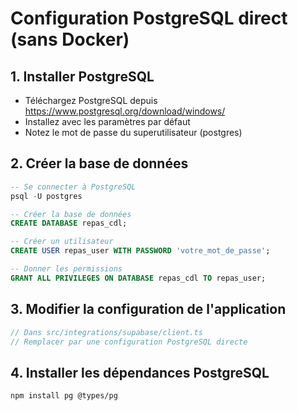 # Configuration PostgreSQL direct (sans Docker)

## 1. Installer PostgreSQL
- Téléchargez PostgreSQL depuis https://www.postgresql.org/download/windows/
- Installez avec les paramètres par défaut
- Notez le mot de passe du superutilisateur (postgres)

## 2. Créer la base de données
```sql
-- Se connecter à PostgreSQL
psql -U postgres

-- Créer la base de données
CREATE DATABASE repas_cdl;

-- Créer un utilisateur
CREATE USER repas_user WITH PASSWORD 'votre_mot_de_passe';

-- Donner les permissions
GRANT ALL PRIVILEGES ON DATABASE repas_cdl TO repas_user;
```

## 3. Modifier la configuration de l'application
```typescript
// Dans src/integrations/supabase/client.ts
// Remplacer par une configuration PostgreSQL directe
```

## 4. Installer les dépendances PostgreSQL
```bash
npm install pg @types/pg
```


